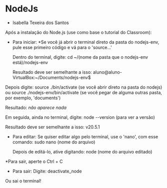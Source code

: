 # NodeJs 
- Isabella Texeira dos Santos

Após a instalação do Node.js (use como base o tutorial do Classroom):

- Para iniciar:
*Se você já abrir o terminal direto da pasta do nodejs-env, pule esse primeiro código e vá para o 'source...'

  Dentro do terminal, digite:
cd ~/(nome da pasta que o nodejs-env está)/nodejs-env

  Resultado deve ser semelhante a isso:
aluno@aluno-VirtualBox:~/Documents/nodejs-env$

 Depois digite:
source ./bin/activate  (se você abrir direto na pasta do nodejs)  ou
source ./nodejs-env/bin/activate  (se você pegar de alguma outras pasta, por exemplo, 'documents')

 Resultado:
*não aparece nada* 

 Em seguida, ainda no terminal, digite:
node --version (para ver a versão)

 Resultado deve ser semelhante a isso:
v20.5.1 

- Para editar:
  Se quiser editar algo pelo terminal, use o 'nano', com esse comando:
 sudo nano (nome do arquivo)

  Depois de editá-lo, ative digitando:
node (nome do arquivo editado)

*Para sair, aperte o Ctrl + C

- Para sair:
  Digite:
 deactivate_node

 Ou sai o terminal!
